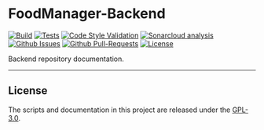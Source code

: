 # FoodManager-Backend

[![Build](https://github.com/ThreeGuysOrg/FoodManager-Backend/actions/workflows/dotnet.yaml/badge.svg?branch=main)](https://github.com/ThreeGuysOrg/FoodManager-Backend/actions/workflows/dotnet.yaml)
[![Tests](https://github.com/ThreeGuysOrg/FoodManager-Backend/actions/workflows/dotnet-test.yaml/badge.svg?branch=main)](https://github.com/ThreeGuysOrg/FoodManager-Backend/actions/workflows/dotnet-test.yaml)
[![Code Style Validation](https://github.com/ThreeGuysOrg/FoodManager-Backend/actions/workflows/linter.yaml/badge.svg?branch=main)](https://github.com/ThreeGuysOrg/FoodManager-Backend/actions/workflows/linter.yaml)
[![Sonarcloud analysis](https://github.com/ThreeGuysOrg/FoodManager-Backend/actions/workflows/sonar.yaml/badge.svg?branch=main)](https://github.com/ThreeGuysOrg/FoodManager-Backend/actions/workflows/sonar.yaml)
[![Github Issues](https://img.shields.io/github/issues/ThreeGuysOrg/FoodManager-Backend?color=g&label=Issues&logo=github)](https://github.com/ThreeGuysOrg/FoodManager-Backend/issues)
[![Github Pull-Requests](https://img.shields.io/github/issues-pr/ThreeGuysOrg/FoodManager-Backend?color=g&label=Pull%20Requests&logo=github)](https://github.com/ThreeGuysOrg/FoodManager-Backend/pulls)
[![License](https://img.shields.io/github/license/ThreeGuysOrg/FoodManager-Backend?color=blue&label=License&logo=github)](LICENSE)

Backend repository documentation.

---

## License

The scripts and documentation in this project are released under the [GPL-3.0](LICENSE).

